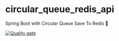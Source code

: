 # circular_queue_redis_api
Spring Boot with Circular Queue Save To Redis 🦈

[![Quality gate](https://sonarcloud.io/api/project_badges/quality_gate?project=mrkresnofatih_circular_queue_redis_api)](https://sonarcloud.io/summary/new_code?id=mrkresnofatih_circular_queue_redis_api)
